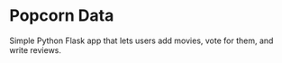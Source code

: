 # Popcorn Data
Simple Python Flask app that lets users add movies, vote for them, and write reviews.

